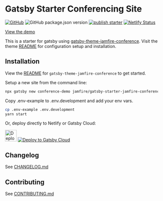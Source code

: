 # Gatsby Starter Conferencing Site

[![GitHub](https://img.shields.io/github/license/jamfire/jamfire?style=flat)](https://github.com/jamfire/jamfire/blob/master/packages/gatsby-starter-jamfire-conference/LICENSE) ![GitHub package.json version](https://img.shields.io/github/package-json/v/jamfire/gatsby-starter-jamfire-conference) [![publish starter](https://github.com/jamfire/jamfire/actions/workflows/publish-starters.yml/badge.svg)](https://github.com/jamfire/jamfire/actions/workflows/publish-starters.yml) [![Netlify Status](https://img.shields.io/netlify/6b0b0a47-5646-4cdb-b887-8cc2240275f5)](https://app.netlify.com/sites/jamfireconference/deploys)

[View the demo](https://conference.jamfire.io)

This is a starter for gatsby using [gatsby-theme-jamfire-conference](https://github.com/jamfire/gatsby-theme-jamfire-conference). Visit the theme [README](https://github.com/jamfire/gatsby-theme-jamfire-conference/blob/master/README.md) for configuration setup and installation.

## Installation

View the [README](https://github.com/jamfire/gatsby-theme-jamfire-conference/blob/master/README.md#environment-configuration) for `gatsby-theme-jamfire-conference` to get started.

Setup a new site from the command line:

```bash
npx gatsby new conference-demo jamfire/gatsby-starter-jamfire-conference
```

Copy .env-example to .env.development and add your env vars.

```bash
cp .env-example .env.development
yarn start
```

Or, deploy directly to Netlify or Gatsby Cloud:

[<img src="https://www.netlify.com/img/deploy/button.svg" alt="Deploy to Netlify" height="38">](https://app.netlify.com/start/deploy?repository=https://github.com/jamfire/gatsby-starter-jamfire-conference) [<img src="https://www.gatsbyjs.com/deploynow.svg" alt="Deploy to Gatsby Cloud">](https://www.gatsbyjs.com/dashboard/deploynow?url=https://github.com/jamfire/gatsby-starter-jamfire-conference)

## Changelog

See [CHANGELOG.md](CHANGELOG.md)

## Contributing

See [CONTRIBUTING.md](CONTRIBUTING.md)
